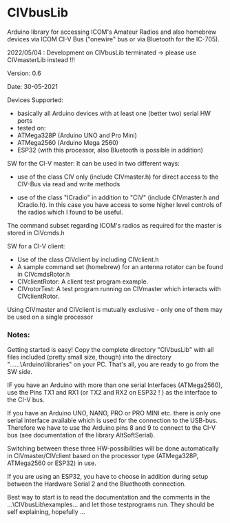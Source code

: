 # CIVbusLib
Arduino library for accessing ICOM's Amateur Radios and also homebrew devices
via ICOM CI-V Bus ("onewire" bus or via Bluetooth for the IC-705).

2022/05/04 : Development on CIVbusLib terminated -> please use CIVmasterLib instead !!!

Version: 0.6

Date: 30-05-2021

Devices Supported:
* basically all Arduino devices with at least one (better two) serial HW ports
* tested on:
* ATMega328P   (Arduino UNO and Pro Mini)
* ATMega2560	(Arduino Mega 2560)
* ESP32			(with this processor, also Bluetooth is possible in addition)

SW for the CI-V master:
It can be used in two different ways:
- use of the class CIV only (include CIVmaster.h) for 
  direct access to the CIV-Bus via read and write methods

- use of the class "ICradio" in addition to "CIV" (include CIVmaster.h and ICradio.h). 
  In this case you have access to some higher level controls of the radios which I found to be useful.
   
The command subset regarding ICOM's radios as required for the master is stored in CIVcmds.h

SW for a CI-V client:
- Use of the class CIVclient by including CIVclient.h
- A sample command set (homebrew) for an antenna rotator can be found in CIVcmdsRotor.h
- CIVclientRotor: A client test program example.
- CIVrotorTest: A test program running on CIVmaster which interacts with CIVclientRotor.

Using CIVmaster and CIVclient is mutually exclusive - only one of them may be used on a single processor 

### Notes:
Getting started is easy!
Copy the complete directory "CIVbusLib" with all files included (pretty small size, though)
into the directory "...\...\Arduino\libraries\" on your PC.
That's all, you are ready to go from the SW side.

IF you have an Arduino with more than one serial Interfaces (ATMega2560), use the Pins TX1 and RX1
(or TX2 and RX2 on ESP32 ! ) as the interface to the CI-V bus.

If you have an Arduino UNO, NANO, PRO or PRO MINI etc. there is only one serial interface available which
is used for the connection to the USB-bus. Therefore we have to use the Arduino pins 8 and 9 to connect
to the CI-V bus (see documentation of the library AltSoftSerial).

Switching between these three HW-possibilities will be done automatically in CIVmaster/CIVclient based on the processor type 
(ATMega328P, ATMega2560 or ESP32) in use.

If you are using an ESP32, you have to choose in addition during setup between the Hardware Serial 2 and the Bluethooth connection.

Best way to start is to read the documentation and the comments in the ...\CIVbusLib\examples\... and let those
testprograms run. They should be self explaining, hopefully ...

